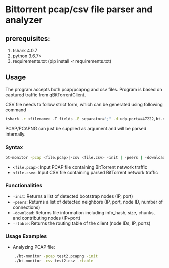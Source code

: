 # Bittorrent pcap/csv file parser and analyzer

## prerequisites: 
1. tshark 4.0.7
2. python 3.6.7<
3. requirements.txt (pip install -r requirements.txt)

## Usage
The program accepts both pcap/pcapng and csv files. 
Program is based on captured traffic from qBitTorrentClient.

CSV file needs to follow strict form, which can be generated using following command
``` bash
tshark -r <filename> -T fields -E separator=";" -d udp.port==47222,bt-dht -e frame.time_relative -e ip.src -e ip.dst -e udp.dstport -e udp.srcport -e bt-dht.ip -e bt-dht.port -e bt-dht.bencoded.string -e bt-dht.node -e bt-dht.peer -e bt-dht.id -e bittorrent.piece.index  -e bittorrent.piece.length -e bittorrent.peer_id -e bittorrent.info_hash -e bittorrent.msg.type -e dns.a -e tcp.dstport "bt-dht or bittorrent or bt-utp or dns or udp or tcp"
```

PCAP/PCAPNG can just be supplied as argument and will be parsed internally. 

### Syntax

``` bash
bt-monitor -pcap <file.pcap>|-csv <file.csv> -init | -peers | -download | -rtable
```

- `<file.pcap>`: Input PCAP file containing BitTorrent network traffic
- `<file.csv>`: Input CSV file containing parsed BitTorrent network traffic

### Functionalities

- `-init`: Returns a list of detected bootstrap nodes (IP, port)
- `-peers`: Returns a list of detected neighbors (IP, port, node ID, number of connections)
- `-download`: Returns file information including info_hash, size, chunks, and contributing nodes (IP+port)
- `-rtable`: Returns the routing table of the client (node IDs, IP, ports)

### Usage Examples

- Analyzing PCAP file:
``` bash
    ./bt-monitor -pcap test2.pcapng -init
    ./bt-monitor -csv test2.csv -rtable
```